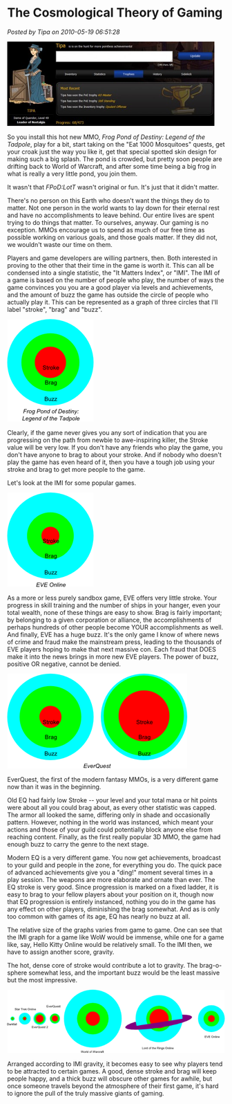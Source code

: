 # The Cosmological Theory of Gaming

*Posted by Tipa on 2010-05-19 06:51:28*

[![](../uploads/2010/05/Fullscreen-capture-5162010-71921-PM-480x195.jpg "Full of achievement in Legends of Zork")](../uploads/2010/05/Fullscreen-capture-5162010-71921-PM.jpg)

So you install this hot new MMO, *Frog Pond of Destiny: Legend of the Tadpole*, play for a bit, start taking on the "Eat 1000 Mosquitoes" quests, get your croak just the way you like it, get that special spotted skin design for making such a big splash. The pond is crowded, but pretty soon people are drifting back to World of Warcraft, and after some time being a big frog in what is really a very little pond, you join them.

It wasn't that *FPoD:LotT* wasn't original or fun. It's just that it didn't matter.

There's no person on this Earth who doesn't want the things they do to matter. Not one person in the world wants to lay down for their eternal rest and have no accomplishments to leave behind. Our entire lives are spent trying to do things that matter. To ourselves, anyway. Our gaming is no exception. MMOs encourage us to spend as much of our free time as possible working on various goals, and those goals matter. If they did not, we wouldn't waste our time on them.

Players and game developers are willing partners, then. Both interested in proving to the other that their time in the game is worth it. This can all be condensed into a single statistic, the "It Matters Index", or "IMI". The IMI of a game is based on the number of people who play, the number of ways the game convinces you you are a good player via levels and achievements, and the amount of buzz the game has outside the circle of people who actually play it. This can be represented as a graph of three circles that I'll label "stroke", "brag" and "buzz".

![](../uploads/2010/05/fpod.png "Sample IMI for Frog Pond of Destiny")

Clearly, if the game never gives you any sort of indication that you are progressing on the path from newbie to awe-inspiring killer, the Stroke value will be very low. If you don't have any friends who play the game, you don't have anyone to brag to about your stroke. And if nobody who doesn't play the game has even heard of it, then you have a tough job using your stroke and brag to get more people to the game.

Let's look at the IMI for some popular games.

![](../uploads/2010/05/eve.png "EVE Online")

As a more or less purely sandbox game, EVE offers very little stroke. Your progress in skill training and the number of ships in your hanger, even your total wealth, none of these things are easy to show. Brag is fairly important; by belonging to a given corporation or alliance, the accomplishments of perhaps hundreds of other people become YOUR accomplishments as well. And finally, EVE has a huge buzz. It's the only game I know of where news of crime and fraud make the mainstream press, leading to the thousands of EVE players hoping to make that next massive con. Each fraud that DOES make it into the news brings in more new EVE players. The power of buzz, positive OR negative, cannot be denied.

![](../uploads/2010/05/eq.png "EverQuest, old and new")

EverQuest, the first of the modern fantasy MMOs, is a very different game now than it was in the beginning.

Old EQ had fairly low Stroke -- your level and your total mana or hit points were about all you could brag about, as every other statistic was capped. The armor all looked the same, differing only in shade and occasionally pattern. However, nothing in the world was instanced, which meant your actions and those of your guild could potentially block anyone else from reaching content. Finally, as the first really popular 3D MMO, the game had enough buzz to carry the genre to the next stage.

Modern EQ is a very different game. You now get achievements, broadcast to your guild and people in the zone, for everything you do. The quick pace of advanced achievements give you a "ding!" moment several times in a play session. The weapons are more elaborate and ornate than ever. The EQ stroke is very good. Since progression is marked on a fixed ladder, it is easy to brag to your fellow players about your position on it, though now that EQ progression is entirely instanced, nothing you do in the game has any effect on other players, diminishing the brag somewhat. And as is only too common with games of its age, EQ has nearly no buzz at all.

The relative size of the graphs varies from game to game. One can see that the IMI graph for a game like WoW would be immense, while one for a game like, say, Hello Kitty Online would be relatively small. To the IMI then, we have to assign another score, gravity.

The hot, dense core of stroke would contribute a lot to gravity. The brag-o-sphere somewhat less, and the important buzz would be the least massive but the most impressive. 

[![](../uploads/2010/05/solar.png "Relative gravity of some selected MMOs")](../uploads/2010/05/solar.png)

Arranged according to IMI gravity, it becomes easy to see why players tend to be attracted to certain games. A good, dense stroke and brag will keep people happy, and a thick buzz will obscure other games for awhile, but once someone travels beyond the atmosphere of their first game, it's hard to ignore the pull of the truly massive giants of gaming.

